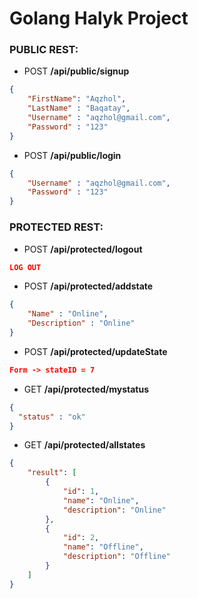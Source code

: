 # Golang Halyk Project


### PUBLIC REST:
- POST **/api/public/signup**
```json
{
    "FirstName": "Aqzhol",
    "LastName" : "Baqatay",
    "Username" : "aqzhol@gmail.com",
    "Password" : "123"
}
```

- POST **/api/public/login**
```json
{
    "Username" : "aqzhol@gmail.com",
    "Password" : "123"
}
```

### PROTECTED REST:
- POST **/api/protected/logout**
```json
LOG OUT
```

- POST **/api/protected/addstate**
```json
{
    "Name" : "Online",
    "Description" : "Online"
}
```

- POST **/api/protected/updateState**
```json
Form -> stateID = 7
```

- GET **/api/protected/mystatus**
```json
{
  "status" : "ok"
}
```

- GET **/api/protected/allstates**
```json
{
    "result": [
        {
            "id": 1,
            "name": "Online",
            "description": "Online"
        },
        {
            "id": 2,
            "name": "Offline",
            "description": "Offline"
        }
    ]
}

```

